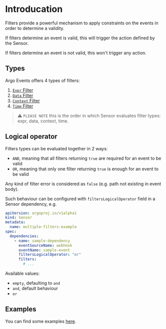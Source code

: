 
# Introducation

Filters provide a powerful mechanism to apply constraints on the events in order to determine a validity.

If filters determine an event is valid, this will trigger the action defined by the Sensor.

If filters determine an event is not valid, this won't trigger any action.

## Types

Argo Events offers 4 types of filters:

1. [`Expr` Filter](https://argoproj.github.io/argo-events/filters/expr)
1. [`Data` Filter](https://argoproj.github.io/argo-events/filters/data)
1. [`Context` Filter](https://argoproj.github.io/argo-events/filters/ctx)
1. [`Time` Filter](https://argoproj.github.io/argo-events/filters/time)

> ⚠️ `PLEASE NOTE` this is the order in which Sensor evaluates filter types: expr, data, context, time.

## Logical operator

Filters types can be evaluated together in 2 ways:

- `AND`, meaning that all filters returning `true` are required for an event to be valid
- `OR`, meaning that only one filter returning `true` is enough for an event to be valid

Any kind of filter error is considered as `false` (e.g. path not existing in event body).

Such behaviour can be configured with `filtersLogicalOperator` field in a Sensor dependency, e.g.

```yaml
apiVersion: argoproj.io/v1alpha1
kind: Sensor
metadata:
  name: multiple-filters-example
spec:
  dependencies:
    - name: sample-dependency
      eventSourceName: webhook
      eventName: sample-event
      filtersLogicalOperator: "or"
      filters:
        # ...
```

Available values:

- `empty`, defaulting to `and`
- `and`, default behaviour
- `or`

## Examples

You can find some examples [here](https://github.com/argoproj/argo-events/tree/master/examples/sensors).
